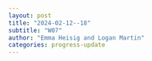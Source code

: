 ```yaml
---
layout: post
title: "2024-02-12--18"
subtitle: "W07"
author: "Emma Heisig and Logan Martin"
categories: progress-update
---
```


